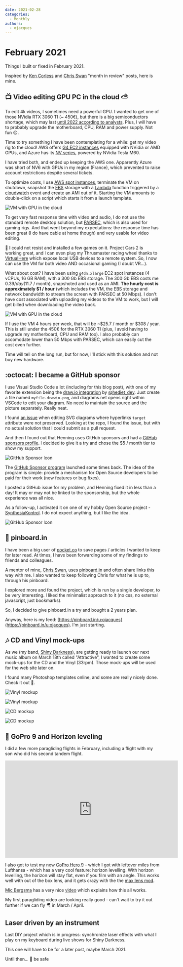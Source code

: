 ```yaml
---
date: 2021-02-28
categories:
  - Monthly
authors:
  - ojacques
---
```


# February 2021

Things I built or fixed in February 2021.

<!-- more -->

Inspired by [Ken Corless](https://www.linkedin.com/in/kencorless/) and [Chris Swan](https://blog.thestateofme.com/) "month in review" posts, here is mine.

## 📺 Video editing GPU PC in the cloud ⛅

To edit 4k videos, I sometimes need a powerful GPU. I wanted to get one of those NVidia RTX 3060 TI (~ 450€), but there is a big semiconductors shortage, which may last [until 2022 according to analysts](https://www.marketwatch.com/story/worldwide-chip-shortage-expected-to-last-into-next-year-and-thats-good-news-for-semiconductor-stocks-11614020156). 
Plus, I will have to probably upgrade the motherboard, CPU, RAM and power supply. Not fun 😣.

Time to try something I have been contemplating for a while: get my video rig to the cloud! AWS offers [G4 EC2 instances](https://aws.amazon.com/ec2/instance-types/g4/) equipped with NVidia or AMD GPUs, and Azure has its [NV series](https://docs.microsoft.com/en-us/azure/virtual-machines/nv-series), powered by NVidia Tesla M60.

I have tried both, and ended up keeping the AWS one. Apparently Azure was short of NV6 with GPUs in my region (France), which prevented to raise account restrictions despite several tickets.

To optimize costs, I use [AWS spot instances](https://aws.amazon.com/ec2/spot/), terminate the VM on shutdown, snapshot the [EBS](https://aws.amazon.com/ebs/) storage with a [Lambda](https://aws.amazon.com/lambda) function triggered by a [cloudwatch](https://aws.amazon.com/cloudwatch/) event and create an AMI out of it.
Starting the VM amounts to double-click on a script which starts it from a launch template.

![VM with GPU in the cloud](assets/202102-gpu-cloud.drawio.png)

To get very fast response time with video and audio, I do not use the standard remote desktop solution, but [PARSEC](https://parsec.app/), which is also used for gaming rigs. And that went beyond my expectations: the response time has been great (I do have cable at home though) and very usable for video editing.

🤫 I could not resist and installed a few games on it. Project Cars 2 is working great, and I can even plug my Thrusmaster racing wheel thanks to [VirtualHere](https://virtualhere.com/) which expose local USB devices to a remote system. So, I now can use the VM for both video AND occasional gaming (I doubt VR...).

What about cost? I have been using `g4dn.xlarge` EC2 spot instances (4 vCPUs, 16 GB RAM), with a 300 Gb EBS storage. The 300 Gb EBS costs me $0.39/day ($11.7 / month), snapshoted and used as an AMI. **The hourly cost is approximately $1 / hour** (which includes the VM, the EBS storage and network bandwidth to stream the screen with PARSEC at 50 Mbps). I don't have cost associated with uploading my videos to the VM to work, but I will get billed when downloading the video back.

![VM with GPU in the cloud](assets/202102-gpu-cost.jpg)

If I use the VM 4 hours per week, that will be ~$25.7 / month or $308 / year. This is still under the 450€ for the RTX 3060 TI (plus, I avoid having to upgrade my motherboard, CPU and RAM too). I also probably can accomodate lower than 50 Mbps with PARSEC, which can easily cut the cost even further.

Time will tell on the long run, but for now, I'll stick with this solution and not buy new hardware.

## :octocat: I became a GitHub sponsor 

I use Visual Studio Code a lot (including for this blog post), with one of my favorite extension being the [draw.io integration](https://marketplace.visualstudio.com/items?itemName=hediet.vscode-drawio) by [@hediet_dev](https://twitter.com/hediet_dev). Just create a file named `myfile.drawio.png`, and diagrams.net opens right within VSCode to edit your diagram. No need to maintain the source and the picture separately. Really neat.

I found [an issue](https://github.com/hediet/vscode-drawio/issues/204) when editing SVG diagrams where hyperlinks `target` attribute were not preserved. Looking at the repo, I found the issue, but with no actual solution that I could submit as a pull request.

And then I found out that Henning uses GitHub sponsors and had a [GitHub sponsors profile](https://github.com/sponsors/hediet). I decided to give it a try and chose the $5 / month tier to show my support.

![GitHub Sponsor Icon](assets/202102-gh-sponsors2.jpg)

The [GitHub Sponsor program](https://github.com/sponsors) launched some times back. The idea of the program is simple: provide a mechanism for Open Source developers to be paid for their work (new features or bug fixes).

I posted a GitHub issue for my problem, and Henning fixed it in less than a day! It may or may not be linked to the sponsorship, but the whole experience was all nice.

As a follow-up, I activated it on one of my hobby Open Source project - [SynthesiaKontrol](https://github.com/ojacques/SynthesiaKontrol). I do not expect anything, but I like the idea.

![GitHub Sponsor Icon](assets/202102-gh-sponsors3.jpg)

## 📌 pinboard.in

I have been a big user of [pocket.co](http://pocket.co/) to save pages / articles I wanted to keep for later read. At times, I have been forwarding some of my findings to friends and colleagues.

A mentor of mine, [Chris Swan](https://twitter.com/cpswan), uses [pinboard.in](https://pinboard.in/tour/) and often share links this way with me. I also wanted to keep following Chris for what he is up to, through his pinboard.

I explored more and found the project, which is run by a single developer, to be very interesting. I liked the minimalist approach to it (no css, no external javascript, just bookmarks).

So, I decided to give pinboard.in a try and bought a 2 years plan.

Anyway, here is my feed: [https://pinboard.in/u:ojacques](https://pinboard.in/u:ojacques). I'm just starting.

## 🎶 CD and Vinyl mock-ups

As we (my band, [Shiny Darkness](http://shinydarkness.com/)), are getting ready to launch
our next music album on March 18th called "Attractive", I wanted to create some mock-ups
for the CD and the Vinyl (33rpm). Those mock-ups will be used for the web site later on.

I found many Photoshop templates online, and some are really nicely done. Check it out 👀.

![Vinyl mockup](assets/202102-cd-mockup%20(1).jpg)

![Vinyl mockup](assets/202102-cd-mockup%20(2).jpg)

![CD mockup](assets/202102-cd-mockup%20(3).jpg)

![CD mockup](assets/202102-cd-mockup%20(4).jpg)

## 🎥 GoPro 9 and Horizon leveling

I did a few more paragliding flights in February, including a flight with my son who did his second tandem flight.

<iframe width="560" height="315" src="https://www.youtube.com/embed/qe-xSiVH36w" frameborder="0" allow="accelerometer; autoplay; clipboard-write; encrypted-media; gyroscope; picture-in-picture" allowfullscreen></iframe>

I also got to test my new [GoPro Hero 9](https://gopro.com/en/us/shop/cameras/hero9-black/CHDHX-901-master.html) - which I got with leftover miles from Lufthansa - which has a very cool feature: horizon levelling. With horizon levelling, the horizon will stay flat, even if you film with an angle. This works well with out of the box lens, and it gets crazy with the the [max lens mod](https://gopro.com/en/us/shop/mounts-accessories/hero9-black-max-lens-mod/ADWAL-001.html).

[Mic Bergsma]([https](https://www.youtube.com/channel/UCTs-d2DgyuJVRICivxe2Ktg)) has a very nice [video](https://www.youtube.com/watch?v=q0SqQsJ8LDs) which explains how this all works.

My first paragliding video are looking really good - can't wait to try it out further if we can fly 🪂 in March / April.

## Laser driven by an instrument

Last DIY project which is in progress: synchronize laser effects with what I play on my keyboard during live shows for Shiny Darkness.

This one will have to be for a later post, maybe March 2021.

Until then... 👋 be safe
